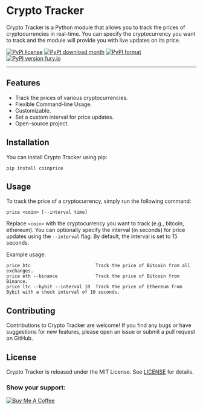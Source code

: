 # Crypto Tracker

Crypto Tracker is a Python module that allows you to track the prices of cryptocurrencies in real-time. You can specify the cryptocurrency you want to track and the module will provide you with live updates on its price.

[![PyPi license](https://badgen.net/pypi/license/pip/)](https://pypi.org/project/coinprice/)
[![PyPI download month](https://img.shields.io/pypi/dm/coinprice.svg)](https://pypi.org/project/coinprice/)
[![PyPI format](https://img.shields.io/pypi/format/coinprice.svg)](https://pypi.org/project/coinprice/)
[![PyPI version fury.io](https://badge.fury.io/py/coinprice.svg)](https://pypi.org/project/coinprice/)

---
## Features

- Track the prices of various cryptocurrencies.
- Flexible Command-line Usage.
- Customizable.
- Set a custom interval for price updates.
- Open-source project.

## Installation

You can install Crypto Tracker using pip:

```
pip install coinprice
```

## Usage

To track the price of a cryptocurrency, simply run the following command:

```
price <coin> [--interval time]
```

Replace `<coin>` with the cryptocurrency you want to track (e.g., bitcoin, ethereum). You can optionally specify the interval (in seconds) for price updates using the `--interval` flag. By default, the interval is set to 15 seconds.

Example usage:

```
price btc                        Track the price of Bitcoin from all exchanges.
price eth --binance              Track the price of Bitcoin from Binance.
price ltc --bybit --interval 10  Track the price of Ethereum from Bybit with a check interval of 10 seconds.
```

## Contributing

Contributions to Crypto Tracker are welcome! If you find any bugs or have suggestions for new features, please open an issue or submit a pull request on GitHub.

## License

Crypto Tracker is released under the MIT License. See [LICENSE](https://github.com/7GitGuru/crypto-tracker/blob/main/LICENSE) for details.

### Show your support:

[![Buy Me A Coffee](https://www.buymeacoffee.com/assets/img/custom_images/orange_img.png)](https://www.buymeacoffee.com/bohd4n)
